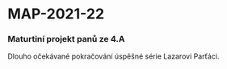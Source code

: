 # MAP-2021-22
### Maturtiní projekt panů ze 4.A
Dlouho očekávané pokračování úspěšné série Lazarovi Parťáci.
